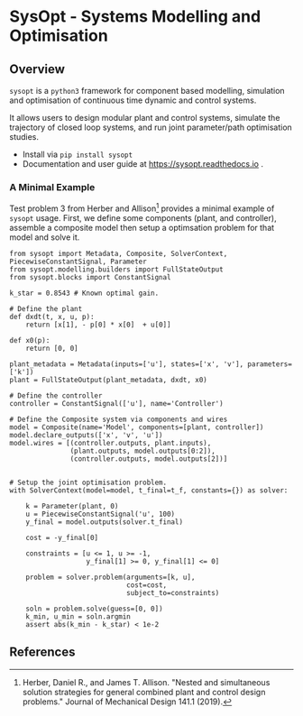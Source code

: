 # SysOpt - Systems Modelling and Optimisation

## Overview
`sysopt` is a `python3` framework for component based modelling, simulation and optimisation of continuous time dynamic and control systems.

It allows users to design modular plant and control systems, simulate the trajectory of closed loop systems, and run joint parameter/path optimisation studies.

- Install via `pip install sysopt`
- Documentation and user guide at https://sysopt.readthedocs.io .



### A Minimal Example

Test problem 3 from Herber and Allison[^1] provides a minimal example of ``sysopt`` usage.
First, we define some components (plant, and controller), assemble a composite model then setup a optimsation problem for that model and solve it.  

    from sysopt import Metadata, Composite, SolverContext, PiecewiseConstantSignal, Parameter
    from sysopt.modelling.builders import FullStateOutput
    from sysopt.blocks import ConstantSignal

    k_star = 0.8543 # Known optimal gain. 
    
    # Define the plant    
    def dxdt(t, x, u, p):
        return [x[1], - p[0] * x[0]  + u[0]]
    
    def x0(p):
        return [0, 0]

    plant_metadata = Metadata(inputs=['u'], states=['x', 'v'], parameters=['k'])
    plant = FullStateOutput(plant_metadata, dxdt, x0)

    # Define the controller
    controller = ConstantSignal(['u'], name='Controller')

    # Define the Composite system via components and wires
    model = Composite(name='Model', components=[plant, controller])
    model.declare_outputs(['x', 'v', 'u'])
    model.wires = [(controller.outputs, plant.inputs),
                   (plant.outputs, model.outputs[0:2]),
                   (controller.outputs, model.outputs[2])]

    
    # Setup the joint optimisation problem. 
    with SolverContext(model=model, t_final=t_f, constants={}) as solver:

        k = Parameter(plant, 0)
        u = PiecewiseConstantSignal('u', 100)
        y_final = model.outputs(solver.t_final)
        
        cost = -y_final[0]
    
        constraints = [u <= 1, u >= -1,
                       y_final[1] >= 0, y_final[1] <= 0]

        problem = solver.problem(arguments=[k, u],  
                                 cost=cost,
                                 subject_to=constraints)
        
        soln = problem.solve(guess=[0, 0])
        k_min, u_min = soln.argmin
        assert abs(k_min - k_star) < 1e-2



## References
[^1]:  Herber, Daniel R., and James T. Allison. "Nested and simultaneous solution strategies for general combined plant and control design problems." Journal of Mechanical Design 141.1 (2019).